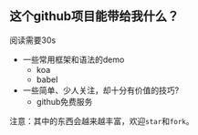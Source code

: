 
## 这个github项目能带给我什么？

阅读需要30s


* 一些常用框架和语法的demo
	* koa
	* babel
* 一些简单、少人关注，却十分有价值的技巧?
	* github免费服务


注意：其中的东西会越来越丰富，欢迎`star`和`fork`。

